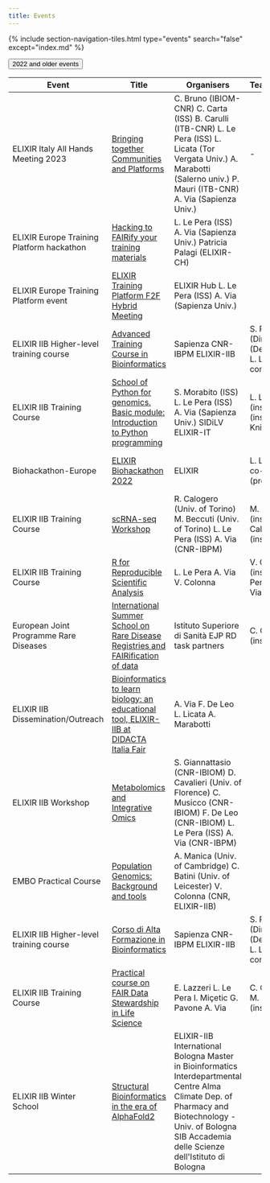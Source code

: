 ```yaml
---
title: Events
---
```

{% include section-navigation-tiles.html type="events" search="false" except="index.md" %}


<table class="table">
  
  <thead>
   
  <th>Event</th> <th>Title</th> <th>Organisers</th> <th>Teachers/Helpers</th> <th>Venue</th> <th>Date</th> <th>State</th>
  </thead>    

  <tbody>
    <tr>
        <td>ELIXIR Italy All Hands Meeting 2023</td>
        <td> <a href="/2023-04-26-Computational_Methods_for_Epitrascriptomics_Bari">Bringing together Communities and Platforms</a></td>
        <td>C. Bruno (IBIOM-CNR) C. Carta (ISS)  B. Carulli (ITB-CNR) L. Le Pera (ISS) L. Licata (Tor Vergata Univ.) A. Marabotti (Salerno univ.) P. Mauri (ITB-CNR) A. Via (Sapienza Univ.)</td>
        <td>-</td>
        <td>Sala Marconi, CNR Headquarters Rome,Italy hybrid</td>
        <td>Sept 25-26 2023</td>
        <td>-</td>

  </tr>
  <tr>
   <td>ELIXIR Europe Training Platform hackathon</td>
   <td><a href="">Hacking to FAIRify your training materials</a></td> 
   <td>L. Le Pera (ISS) A. Via (Sapienza Univ.) Patricia Palagi (ELIXIR-CH)</td>
   <td></td>
   <td>Casa dell'Aviatore Rome,Italy <font color="orange">hybrid</font></td>
   <td>Mar 09-10 2023</td>
   <td><font color="grey"><b>closed</b></font></td>
</tr> 
<tr>
   <td>ELIXIR Europe Training Platform event</td>
   <td><a href= "https://elixir-europe.org/events/elixir-training-platform-f2f-hybrid-meeting">ELIXIR Training Platform F2F Hybrid Meeting</a></td> 
   <td>ELIXIR Hub L. Le Pera (ISS) A. Via (Sapienza Univ.)</td>
   <td></td>
   <td>Casa dell'Aviatore Rome,Italy <font color="orange">hybrid</font></td>
   <td>Mar 07-09 2023</td>
   <td><font color="grey"><b>closed</b></font></td>
</tr>
<tr>
<td>ELIXIR IIB Higher-level training course</td>
   <td><a href= "https://sites.google.com/uniroma1.it/cafbioinfo-eng/home?authuser=0"> Advanced Training Course in Bioinformatics</a></td>
   <td>Sapienza CNR-IBPM ELIXIR-IIB</td>
   <td>S. Pascarella (Director) A. Via (Deputy Director) L. Le Pera (scient. comm.)</td>
   <td>Sapienza Univ. of Rome <font color="orange">hyprid</font></td>
   <td>Feb - Oct 2023</td>
   <td><font color="grey"><b>closed</b></font></td>
</tr>
<button class="button"> 2022 and older events</button>
<tr>
   <td>ELIXIR IIB Training Course</td>
   <td><a href="https://elixir-iib-training.github.io/website/2022/11/22/School_Python_genomics_Basic_module.html">School of Python for genomics. Basic module: Introduction to Python programming</a></td> 
   <td>S. Morabito (ISS) L. Le Pera (ISS) A. Via (Sapienza Univ.) SIDiLV ELIXIR-IT</td>
   <td>L. Le Pera (instructor) A. Via (instructor) A. Knijn (instructor)</td>
   <td>Italian National Institute of Health (ISS)</td>
   <td>Nov 22-25 2022</td>
   <td><font color="grey"><b>closed</b></font></td>
</tr>
<tr>
   <td>Biohackathon-Europe</td>
   <td><a href="https://www.biohackathon-europe.org/index.html">ELIXIR Biohackathon 2022</a></td>
   <td>ELIXIR</td>
   <td>L. Le Pera (project co-lead) A. Via (project lead)</td>
   <td>Les Berges de Seine, France <font color="orange">hybrid</font></td>
   <td>Nov 7-11 2022</td>
   <td><font color="grey"><b>closed</b></font></td>
</tr>
<tr>
   <td>ELIXIR IIB Training Course</td>
   <td><a href="https://elixir-iib-training.github.io/website/2022/09/28/scRNA-seq-Workshop.html">scRNA-seq Workshop</a></td> 
   <td>R. Calogero (Univ. of Torino) M. Beccuti (Univ. of Torino) L. Le Pera (ISS)  A. Via (CNR-IBPM)</td>
   <td>M. Beccuti (instructor) R. Calogero (instructor)</td>
   <td>University of Torino</td>
   <td>Sep 28-30 2022</td>
   <td><font color="grey"><b>closed</b></font></td>
</tr>
<tr>
   <td>ELIXIR IIB Training Course</td>
   <td><a href="https://elixir-iib-training.github.io/website/2022/09/27/SWC_RforReproducibleScientificAnalysis-online.html">R for Reproducible Scientific Analysis</a></td> 
   <td>L. Le Pera A. Via V. Colonna</td>
   <td>V. Colonna (instructor) L. Le Pera (helper) A. Via (helper)</td>
   <td><font color="blue">on-line</font></td>
   <td>Sep 27-30 2022</td>
   <td><font color="grey"><b>closed</b></font></td>
</tr>
<tr>
   <td>European Joint Programme Rare Diseases</td>
       <td><a href="https://www.ejprarediseases.org/event/international-summer-school-on-rare-disease-registries-and-fairification-of-data/">International Summer School on Rare Disease Registries and FAIRification of data</a></td> 
   <td>Istituto Superiore di Sanità EJP RD task partners</td>
   <td>C. Carta (instructor)</td>
   <td><font color="blue">on-line</font></td>
   <td>Sep 26-30 2022</td>
   <td><font color="grey"><b>closed</b></font></td>
</tr>
<tr>
   <td>ELIXIR IIB Dissemination/Outreach</td>
   <td><a href="https://www.cnr.it/it/evento/17852">Bioinformatics to learn biology: an educational tool, ELIXIR-IIB at DIDACTA Italia Fair</a></td>
   <td>A. Via F. De Leo L. Licata A. Marabotti</td>
   <td></td>
   <td>Fortezza da Basso of Florence</td>
   <td>May 20 2022</td>
   <td><font color="grey"><b>closed</b></font></td>
</tr>
<tr>
   <td>ELIXIR IIB Workshop</td>
   <td><a href="https://elixir-iib-training.github.io/website/2022/04/28/metabolomics-and-integrative-omics-Bari.html">Metabolomics and Integrative Omics</a></td>
   <td>S. Giannattasio (CNR-IBIOM)  D. Cavalieri (Univ. of Florence) C. Musicco (CNR-IBIOM)   F. De Leo (CNR-IBIOM)   L. Le Pera (ISS)   A. Via (CNR-IBPM)</td>
   <td></td>
   <td>CNR Research Area of Bari</td>
   <td>Apr 28-29 2022</td>
   <td><font color="grey"><b>closed</b></font></td>
</tr>
<tr>
   <td>EMBO Practical Course</td>
   <td><a href="https://elixir-iib-training.github.io/website/2022/03/22/population-genomics-online.html">Population Genomics: Background and tools</a></td>
   <td>A. Manica (Univ. of Cambridge) C. Batini (Univ. of Leicester) V. Colonna (CNR, ELIXIR-IIB)</td>
   <td></td>
   <td><font color="blue">on-line</font></td>
   <td>Mar 22-30 2022</td>
   <td><font color="grey"><b>closed</b></font></td>
</tr>
<tr>
<td>ELIXIR IIB Higher-level training course</td>
   <td><a href="https://sites.google.com/uniroma1.it/altaformazione-bioinformatica">Corso di Alta Formazione in Bioinformatics</a></td>
   <td>Sapienza CNR-IBPM ELIXIR-IIB</td>
   <td>S. Pascarella (Director) A. Via (Deputy Director) L. Le Pera (scient. comm.)</td>
   <td>Sapienza Univ. of Rome <font color="orange">hyprid</font></td>
   <td>Feb - Oct 2022</td>
   <td><font color="grey"><b>closed</b></font></td>
</tr>
<tr>
   <td>ELIXIR IIB Training Course</td>
   <td><a href="https://elixir-iib-training.github.io/website/2022/02/16/FAIR_Data_Stewardship-online.html">Practical course on FAIR Data Stewardship in Life Science</a></td>
   <td>E. Lazzeri L. Le Pera I. Miçetic G. Pavone A. Via</td>
   <td>C. Carta (speaker) M. Chiara (instructor)</td>
   <td><font color="blue">on-line</font></td>
   <td>Mar 2,4,7,9,11 2022 (new dates)</td>
   <td><font color="grey"><b>closed</b></font></td>
</tr>
<tr>
   <td>ELIXIR IIB Winter School</td>
   <td><a href="http://www.biocomp.unibo.it/~school2022/">Structural Bioinformatics in the era of AlphaFold2</a></td>
   <td height="50">ELIXIR-IIB International Bologna Master in Bioinformatics Interdepartmental Centre Alma Climate Dep. of Pharmacy and Biotechnology - Univ. of Bologna SIB Accademia delle Scienze dell'Istituto di Bologna</td>
   <td></td>
   <td><font color="blue">online</font></td>
   <td>Feb 9-25 2022</td>
   <td><font color="grey"><b>closed</b></font></td>  
</tr>  
  
  
  
  
  
  
  
  
  
  </tbody>

</table>
